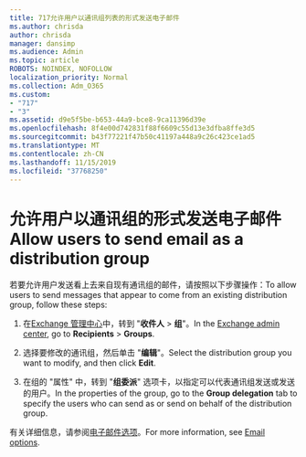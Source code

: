 ```yaml
---
title: 717允许用户以通讯组列表的形式发送电子邮件
ms.author: chrisda
author: chrisda
manager: dansimp
ms.audience: Admin
ms.topic: article
ROBOTS: NOINDEX, NOFOLLOW
localization_priority: Normal
ms.collection: Adm_O365
ms.custom:
- "717"
- "3"
ms.assetid: d9e5f5be-b653-44a9-bce8-9ca11396d39e
ms.openlocfilehash: 8f4e00d742831f88f6609c55d13e3dfba8ffe3d5
ms.sourcegitcommit: b43f77221f47b50c41197a448a9c26c423ce1ad5
ms.translationtype: MT
ms.contentlocale: zh-CN
ms.lasthandoff: 11/15/2019
ms.locfileid: "37768250"
---
```

# <a name="allow-users-to-send-email-as-a-distribution-group"></a><span data-ttu-id="5a8fe-102">允许用户以通讯组的形式发送电子邮件</span><span class="sxs-lookup"><span data-stu-id="5a8fe-102">Allow users to send email as a distribution group</span></span>

<span data-ttu-id="5a8fe-103">若要允许用户发送看上去来自现有通讯组的邮件，请按照以下步骤操作：</span><span class="sxs-lookup"><span data-stu-id="5a8fe-103">To allow users to send messages that appear to come from an existing distribution group, follow these steps:</span></span>

1. <span data-ttu-id="5a8fe-104">在[Exchange 管理中心](https://outlook.office365.com/ecp/)中，转到 "**收件人** \> **组**"。</span><span class="sxs-lookup"><span data-stu-id="5a8fe-104">In the [Exchange admin center](https://outlook.office365.com/ecp/), go to **Recipients** \> **Groups**.</span></span>

2. <span data-ttu-id="5a8fe-105">选择要修改的通讯组，然后单击 "**编辑**"。</span><span class="sxs-lookup"><span data-stu-id="5a8fe-105">Select the distribution group you want to modify, and then click **Edit**.</span></span>

3. <span data-ttu-id="5a8fe-106">在组的 "属性" 中，转到 "**组委派**" 选项卡，以指定可以代表通讯组发送或发送的用户。</span><span class="sxs-lookup"><span data-stu-id="5a8fe-106">In the properties of the group, go to the **Group delegation** tab to specify the users who can send as or send on behalf of the distribution group.</span></span>

<span data-ttu-id="5a8fe-107">有关详细信息，请参阅[电子邮件选项](https://technet.microsoft.com/library/bb124513.aspx#groupdelegation)。</span><span class="sxs-lookup"><span data-stu-id="5a8fe-107">For more information, see [Email options](https://technet.microsoft.com/library/bb124513.aspx#groupdelegation).</span></span>
